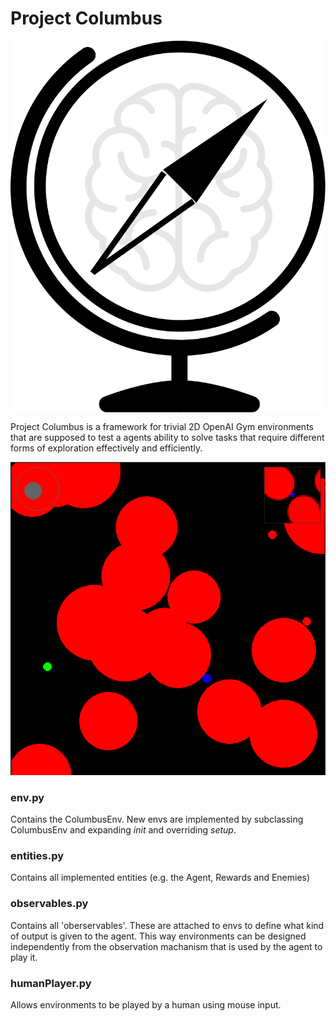 # Project Columbus

<img align="center" src="./icon.svg" alt="icon">

Project Columbus is a framework for trivial 2D OpenAI Gym environments that are supposed to test a agents ability to solve tasks that require different forms of exploration effectively and efficiently.  

![Screenshot](./img_README.png)

### env.py
Contains the ColumbusEnv. New envs are implemented by subclassing ColumbusEnv and expanding _init_ and overriding _setup_.

### entities.py
Contains all implemented entities (e.g. the Agent, Rewards and Enemies)

### observables.py
Contains all 'oberservables'. These are attached to envs to define what kind of output is given to the agent. This way environments can be designed independently from the observation machanism that is used by the agent to play it.

### humanPlayer.py
Allows environments to be played by a human using mouse input.
